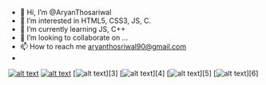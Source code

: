 - 👋 Hi, I’m @AryanThosariwal
- 👀 I’m interested in HTML5, CSS3, JS, C.
- 🌱 I’m currently learning JS, C++
- 💞️ I’m looking to collaborate on ...
- 📫 How to reach me aryanthosriwal90@gmail.com
- <!-- Please don't remove this: Grab your social icons from https://github.com/carlsednaoui/gitsocial -->

<!-- display the social media buttons in your README -->

[![alt text][1.1]][1]
[![alt text][2.1]][2]
[![alt text][3.1]][3]
[![alt text][4.1]][4]
[![alt text][5.1]][5]
[![alt text][6.1]][6]


<!-- links to social media icons -->
<!-- no need to change these -->

<!-- icons with padding -->

[1.1]: http://i.imgur.com/tXSoThF.png (twitter icon with padding)
[2.1]: http://i.imgur.com/P3YfQoD.png (facebook icon with padding)
[3.1]: http://i.imgur.com/yCsTjba.png (google plus icon with padding)
[4.1]: http://i.imgur.com/YckIOms.png (tumblr icon with padding)
[5.1]: http://i.imgur.com/1AGmwO3.png (dribbble icon with padding)
[6.1]: http://i.imgur.com/0o48UoR.png (github icon with padding)

<!-- icons without padding -->

[1.2]: http://i.imgur.com/wWzX9uB.png (twitter icon without padding)
[2.2]: http://i.imgur.com/fep1WsG.png (facebook icon without padding)



<!-- links to your social media accounts -->
<!-- update these accordingly -->

[1]: http://www.twitter.com/AryanThosariwal
[2]: http://www.facebook.com/aryanthosariwal


<!-- Please don't remove this: Grab your social icons from https://github.com/carlsednaoui/gitsocial -->

<!---
AryanThosariwal/AryanThosariwal is a ✨ special ✨ repository because its `README.md` (this file) appears on your GitHub profile.
You can click the Preview link to take a look at your changes.
--->
